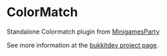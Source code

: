 ColorMatch
==========

Standalone Colormatch plugin from [MinigamesParty](https://github.com/instance01/MinigamesParty)


See more information at the [bukkitdev project page](http://dev.bukkit.org/bukkit-plugins/colormatch/).
